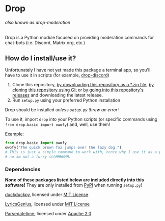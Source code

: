 # Drop
###### *also known as drop-moderation*
Drop is a Python module focused on providing moderation commands for chat-bots (i.e. Discord, Matrix.org, etc.)
## How do I install/use it?
Unfortunately I have not yet made this package a terminal app, so you'll have to use it in scripts (for example, [drop-discord](https://github.com/AtlasC0R3/drop-discord/))
1. Clone this repository, [by downloading this repository as a \*.zip file](https://github.com/AtlasC0R3/drop-discord/archive/main.zip), [by cloning this repository using Git](https://github.com/AtlasC0R3/drop-discord.git) or [by going into this repository's releases](https://github.com/AtlasC0R3/drop-discord/releases) and downloading the latest release. 
2. Run `setup.py` using your preferred Python installation

Drop should be installed *unless `setup.py` threw an error*!

To use it, import `drop` into your Python scripts (or specific commands using `from drop.basic import owofy`) and, well, use them!

Example:
```python
from drop.basic import owofy
owofy("The quick brown fox jumps over the lazy dog.")
# This is just a simple command to work with, hence why I use it as a prime example.
# no im not a furry shhHHHHHH.
```

### Dependencies
**None of these packages listed below are included directly into this software!** They are only installed from [PyPI](https://pypi.org/) when running `setup.py`!

[duckduckpy](https://github.com/ivankliuk/duckduckpy/), licensed under [MIT License](https://github.com/ivankliuk/duckduckpy/blob/master/LICENSE)

[LyricsGenius](https://github.com/johnwmillr/LyricsGenius/), licensed under [MIT License](https://github.com/johnwmillr/LyricsGenius/blob/master/LICENSE.txt)

[Parsedatetime](https://github.com/bear/parsedatetime/), licensed under [Apache 2.0](https://github.com/bear/parsedatetime/blob/master/LICENSE.txt)